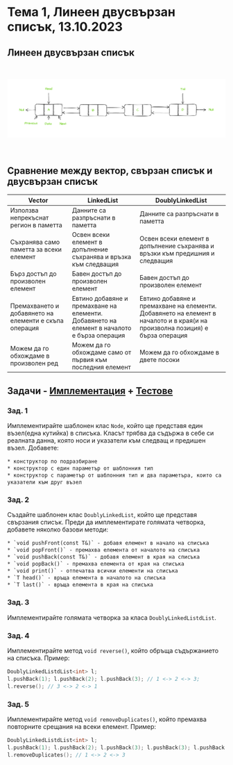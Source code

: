 # Тема 1, Линеен двусвързан списък, 13.10.2023

## Линеен двусвързан списък

<br/>

![Diagram](content/dll.png)

<br/>

## Сравнение между вектор, свързан списък и двусвързан списък

| Vector    | LinkedList | DoublyLinkedList |
| -------- | ------- | ------ |
| Използва непрекъснат регион в паметта  | Данните са разпръснати в паметта    | Данните са разпръснати в паметта|
| Съхранява само паметта за всеки елемент | Освен всеки елемент в допълнение съхранява и връзка към следващия     | Освен всеки елемент в допълнение съхранява и връзки към предишния и следващия|
| Бърз достъп до произволен елемент    | Бавен достъп до произволен елемент    | Бавен достъп до произволен елемент|
| Премахването и добавянето на елементи е скъпа операция | Евтино добавяне и премахване на елементи. Добавянето на елемент в началото е бърза операция | Евтино добавяне и премахване на елементи. Добавянето на елемент в началото и в края(и на произволна позиция) е бърза операция |
| Можем да го обхождаме в произволен ред | Можем да го обхождаме само от първия към последния елемент | Можем да го обхождаме в двете посоки |

## Задачи - [Имплементация](solutions/dll.h) + [Тестове](solutions/tests.cpp)

### Зад. 1

Имплементирайте шаблонен клас `Node`, който ще представя един възел(една кутийка) в списъка. Класът трябва да съдържа в себе си реалната данна, която носи и указатели към следващ и предишен възел. Добавете:

    * конструктор по подразбиране
    * конструктор с един параметър от шаблонния тип
    * конструктор с параметър от шаблонния тип и два параметъра, които са указатели към друг възел

### Зад. 2

Създайте шаблонен клас `DoublyLinkedList`, който ще представя свързания списък. Преди да имплементирате голямата четворка, добавете няколко базови методи:

    * `void pushFront(const T&)` - добавя елемент в начало на списъка
    * `void popFront()` - премахва елемента от началото на списъка
    * `void pushBack(const T&)` - добавя елемент в края на списъка
    * `void popBack()` - премахва елемента от края на списъка
    * `void print()` - отпечатва всички елементи на списъка
    * `T head()` - връща елемента в началото на списъка
    * `T last()` - връща елемента в края на списъка

### Зад. 3

Имплементирайте голямата четворка за класа `DoublyLinkedListdList`.


### Зад. 4

Имплементирайте метод `void reverse()`, който обръща съдържанието на списъка. Пример:

```c++
DoublyLinkedListdList<int> l;
l.pushBack(1); l.pushBack(2); l.pushBack(3); // 1 <-> 2 <-> 3;
l.reverse(); // 3 <-> 2 <-> 1
```


### Зад. 5

Имплементирайте метод `void removeDuplicates()`, който премахва повторните срещания на всеки елемент. Пример:

```c++
DoublyLinkedListdList<int> l;
l.pushBack(1); l.pushBack(2); l.pushBack(3); l.pushBack(3); l.pushBack(1); l.pushBack(1); // 1 <-> 2 <-> 3 <-> 3 <-> 1 <-> 1;
l.removeDuplicates(); // 1 <-> 2 <-> 3
```
